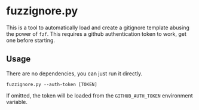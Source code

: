 # fuzzignore.py

This is a tool to automatically load and create a gitignore template abusing the power of `fzf`.
This requires a github authentication token to work, get one before starting.

## Usage

There are no dependencies, you can just run it directly.

```language=python
fuzzignore.py --auth-token [TOKEN]
```

If omitted, the token will be loaded from the `GITHUB_AUTH_TOKEN` environment variable.
